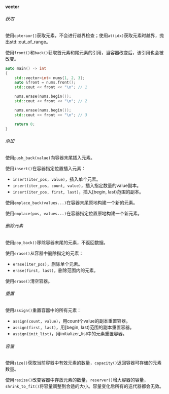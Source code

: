 #### vector

###### 获取

使用`opteraor[]`获取元素，不会进行越界检查；使用`at(idx)`获取元素时越界，抛出std::out_of_range。

使用`front()`和`back()`获取首元素和尾元素的引用，当容器改变后，该引用也会被改变。

```cpp
auto main() -> int
{
    std::vector<int> nums{1, 2, 3};
    auto &front = nums.front();
    std::cout << front << "\n"; // 1

    nums.erase(nums.begin());
    std::cout << front << "\n"; // 2

    nums.erase(nums.begin());
    std::cout << front << "\n"; // 3

    return 0;
}
```

###### 添加

使用`push_back(value)`向容器末尾插入元素。

使用`insert()`在容器指定位置插入元素：

* `insert(iter_pos, value)`，插入单个元素。
* `insert(iter_pos, count, value)`，插入指定数量的value副本。
* `insert(iter_pos, first, last)`，插入[begin, last)范围的副本。

使用`emplace_back(values...)`在容器末尾原地构建一个新的元素。

使用`emplace(pos, values...)`在容器指定位置原地构建一个新元素。

###### 删除元素

使用`pop_back()`移除容器末尾的元素，不返回数据。

使用`erase()`从容器中删除指定的元素：

* `erase(iter_pos)`，删除单个元素。
* `erase(first, last)`，删除范围内的元素。

使用`erase()`清空容器。

###### 重置

使用`assign()`重置容器中的所有元素：

* `assign(count, value)`，用count个value的副本重置容器。
* `assign(first, last)`，用[begin, last)范围的副本重置容器。
* `assign(init_list)`，用initializer_list中的元素重置容器。

###### 容量

使用`size()`获取当前容器中有效元素的数量，`capacity()`返回容器可存储的元素数量。

使用`resize()`改变容器中存放元素的数量，`reserver()`增大容器的容量，`shrink_to_fit()`将容量调整到合适的大小。容量变化后所有的迭代器都会无效。
